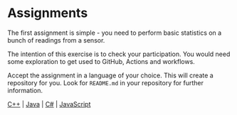 # Assignments

The first assignment is simple - you need to perform basic statistics on a bunch of readings from a sensor.

The intention of this exercise is to check your participation. You would need some exploration to get used to GitHub, Actions and workflows.

Accept the assignment in a language of your choice. This will create a repository for you.
Look for `README.md` in your repository for further information.

[C++](https://classroom.github.com/a/y5CVvs11) |
[Java](https://classroom.github.com/a/5QmL-L2o) |
[C#](https://classroom.github.com/a/wzp7zSv3) |
[JavaScript](https://classroom.github.com/a/23GXAF1F)
